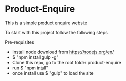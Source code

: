 # Product-Enquire
This is a simple product enquire website

To start with this project follow the following steps

Pre-requisites 
- Install node download from https://nodejs.org/en/
- $ "npm install gulp -g"
- Clone this repo, go to the root folder product-enquire
- run  $ "npm intall" 
- once install use $ "gulp" to load the site

